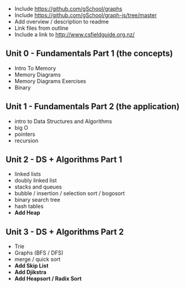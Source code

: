 * Include https://github.com/gSchool/graphs
* Include https://github.com/gSchool/graph-js/tree/master
* Add overview / description to readme
* Link files from outline
* Include a link to http://www.csfieldguide.org.nz/

## Unit 0 - Fundamentals Part 1 (the concepts)
- Intro To Memory 
- Memory Diagrams
- Memory Diagrams Exercises
- Binary

## Unit 1 - Fundamentals Part 2 (the application)
- intro to Data Structures and Algorithms
- big O
- pointers
- recursion

## Unit 2 - DS + Algorithms Part 1
-  linked lists
-  doubly linked list
-  stacks and queues
-  bubble / insertion / selection sort / bogosort
-  binary search tree
-  hash tables
-  **Add Heap** 

## Unit 3 - DS + Algorithms Part 2
- Trie
- Graphs (BFS / DFS)
- merge / quick sort
- **Add Skip List** 
- **Add Djikstra** 
- **Add Heapsort / Radix Sort** 
